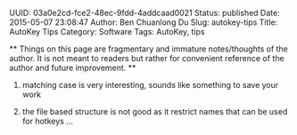 UUID: 03a0e2cd-fce2-48ec-9fdd-4addcaad0021
Status: published
Date: 2015-05-07 23:08:47
Author: Ben Chuanlong Du
Slug: autokey-tips
Title: AutoKey Tips
Category: Software
Tags: AutoKey, tips

**
Things on this page are
fragmentary and immature notes/thoughts of the author.
It is not meant to readers
but rather for convenient reference of the author and future improvement.
**



1. matching case is very interesting, sounds like something to save your work

2. the file based structure is not good as it restrict names that can be used for hotkeys ...

